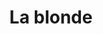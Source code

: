 ---
title: "La blonde"
url: /ciudad-autonoma-de-buenos-aires/la-blonde-avenida-doctor-honorio-pueyrredon-2/
shop: Bäckerei
---